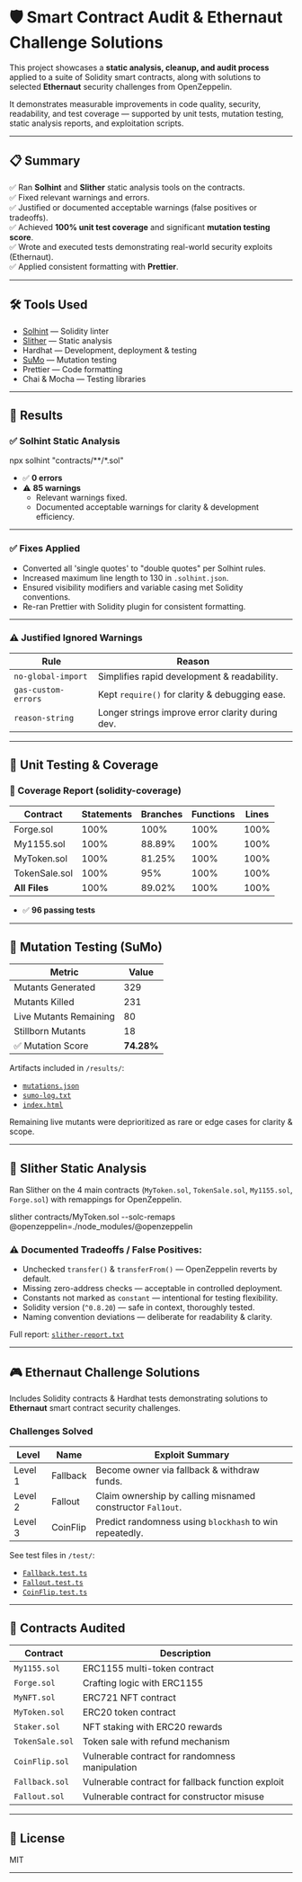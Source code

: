 # 🛡️ Smart Contract Audit & Ethernaut Challenge Solutions

This project showcases a **static analysis, cleanup, and audit process** applied to a suite of Solidity smart contracts, along with solutions to selected **Ethernaut** security challenges from OpenZeppelin.

It demonstrates measurable improvements in code quality, security, readability, and test coverage — supported by unit tests, mutation testing, static analysis reports, and exploitation scripts.

---

## 📋 Summary

✅ Ran **Solhint** and **Slither** static analysis tools on the contracts.  
✅ Fixed relevant warnings and errors.  
✅ Justified or documented acceptable warnings (false positives or tradeoffs).  
✅ Achieved **100% unit test coverage** and significant **mutation testing score**.  
✅ Wrote and executed tests demonstrating real-world security exploits (Ethernaut).  
✅ Applied consistent formatting with **Prettier**.

---

## 🛠️ Tools Used

- [Solhint](https://protofire.github.io/solhint/) — Solidity linter
- [Slither](https://github.com/crytic/slither) — Static analysis
- Hardhat — Development, deployment & testing
- [SuMo](https://github.com/MorenaBarboni/SuMo-SOlidity-MUtator) — Mutation testing
- Prettier — Code formatting
- Chai & Mocha — Testing libraries

---

## 🚀 Results

### ✅ Solhint Static Analysis
npx solhint "contracts/**/*.sol"

- ✅ **0 errors**
- ⚠️ **85 warnings**
  - Relevant warnings fixed.
  - Documented acceptable warnings for clarity & development efficiency.

---

### ✅ Fixes Applied
- Converted all 'single quotes' to "double quotes" per Solhint rules.
- Increased maximum line length to 130 in `.solhint.json`.
- Ensured visibility modifiers and variable casing met Solidity conventions.
- Re-ran Prettier with Solidity plugin for consistent formatting.

---

### ⚠️ Justified Ignored Warnings
| Rule                | Reason |
|----------------------|-----------------------------------------------|
| `no-global-import`   | Simplifies rapid development & readability. |
| `gas-custom-errors`  | Kept `require()` for clarity & debugging ease. |
| `reason-string`      | Longer strings improve error clarity during dev. |

---

## 🧪 Unit Testing & Coverage

### 🔬 Coverage Report (solidity-coverage)

| Contract       | Statements | Branches | Functions | Lines |
|----------------|------------|----------|-----------|-------|
| Forge.sol      | 100%       | 100%     | 100%      | 100%  |
| My1155.sol     | 100%       | 88.89%   | 100%      | 100%  |
| MyToken.sol    | 100%       | 81.25%   | 100%      | 100%  |
| TokenSale.sol  | 100%       | 95%      | 100%      | 100%  |
| **All Files**  | 100%       | 89.02%   | 100%      | 100%  |

- ✅ **96 passing tests**

---

## 🧬 Mutation Testing (SuMo)

| Metric                | Value |
|------------------------|-------|
| Mutants Generated      | 329 |
| Mutants Killed         | 231 |
| Live Mutants Remaining | 80 |
| Stillborn Mutants      | 18 |
| ✅ Mutation Score       | **74.28%** |

Artifacts included in `/results/`:
- [`mutations.json`](./results/mutations.json)
- [`sumo-log.txt`](./results/sumo-log.txt)
- [`index.html`](./results/index.html)

Remaining live mutants were deprioritized as rare or edge cases for clarity & scope.

---

## 🧪 Slither Static Analysis

Ran Slither on the 4 main contracts (`MyToken.sol`, `TokenSale.sol`, `My1155.sol`, `Forge.sol`) with remappings for OpenZeppelin.

slither contracts/MyToken.sol --solc-remaps @openzeppelin=./node_modules/@openzeppelin

### ⚠️ Documented Tradeoffs / False Positives:
- Unchecked `transfer()` & `transferFrom()` — OpenZeppelin reverts by default.
- Missing zero-address checks — acceptable in controlled deployment.
- Constants not marked as `constant` — intentional for testing flexibility.
- Solidity version (`^0.8.20`) — safe in context, thoroughly tested.
- Naming convention deviations — deliberate for readability & clarity.

Full report: [`slither-report.txt`](./slither-report.txt)

---

## 🎮 Ethernaut Challenge Solutions

Includes Solidity contracts & Hardhat tests demonstrating solutions to **Ethernaut** smart contract security challenges.

### Challenges Solved
| Level   | Name       | Exploit Summary                              |
|---------|------------|-----------------------------------------------|
| Level 1 | Fallback   | Become owner via fallback & withdraw funds. |
| Level 2 | Fallout    | Claim ownership by calling misnamed constructor `Fal1out`. |
| Level 3 | CoinFlip   | Predict randomness using `blockhash` to win repeatedly. |

See test files in `/test/`:
- [`Fallback.test.ts`](./test/Fallback.test.ts)
- [`Fallout.test.ts`](./test/Fallout.test.ts)
- [`CoinFlip.test.ts`](./test/CoinFlip.test.ts)

---

## 📄 Contracts Audited

| Contract         | Description                                       |
|------------------|---------------------------------------------------|
| `My1155.sol`     | ERC1155 multi-token contract                      |
| `Forge.sol`      | Crafting logic with ERC1155                       |
| `MyNFT.sol`      | ERC721 NFT contract                               |
| `MyToken.sol`    | ERC20 token contract                              |
| `Staker.sol`     | NFT staking with ERC20 rewards                    |
| `TokenSale.sol`  | Token sale with refund mechanism                  |
| `CoinFlip.sol`   | Vulnerable contract for randomness manipulation   |
| `Fallback.sol`   | Vulnerable contract for fallback function exploit |
| `Fallout.sol`    | Vulnerable contract for constructor misuse        |


---

## 📜 License

MIT

---